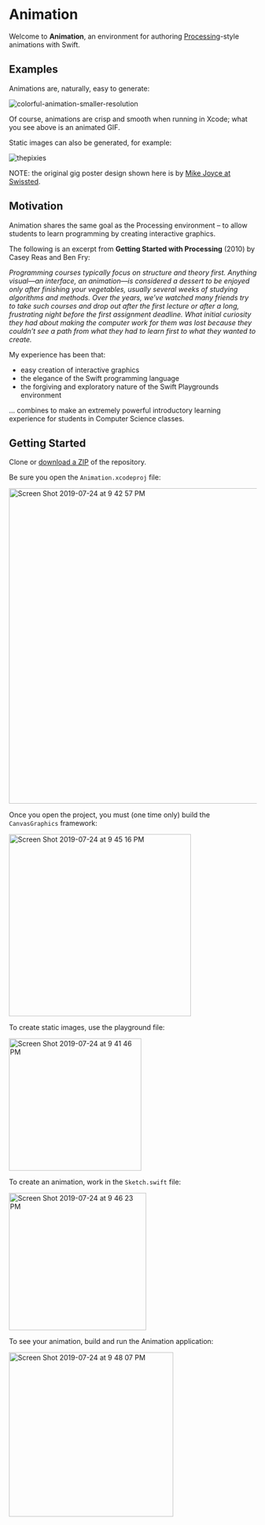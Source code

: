 # Animation

Welcome to **Animation**, an environment for authoring [Processing](https://processing.org)-style animations with Swift.

## Examples

Animations are, naturally, easy to generate:

![colorful-animation-smaller-resolution](https://user-images.githubusercontent.com/32135742/61841329-07a42b80-ae5a-11e9-84f5-b6a3a0a59acb.gif)

Of course, animations are crisp and smooth when running in Xcode; what you see above is an animated GIF.

Static images can also be generated, for example:

![thepixies](https://user-images.githubusercontent.com/32135742/61841552-c5c7b500-ae5a-11e9-8d21-e0bff2029493.png)

NOTE: the original gig poster design shown here is by [Mike Joyce at Swissted](https://www.swissted.com/pages/about-us).

## Motivation

Animation shares the same goal as the Processing environment – to allow students to learn programming by creating interactive graphics.

The following is an excerpt from **Getting Started with Processing** (2010) by Casey Reas and Ben Fry:

*Programming courses typically focus on structure and theory first. Anything visual—an interface, an animation—is considered a dessert to be enjoyed only after finishing your vegetables, usually several weeks of studying algorithms and methods. Over the years, we’ve watched many friends try to take such courses and drop out after the first lecture or after a long, frustrating night before the first assignment deadline. What initial curiosity they had about making the computer work for them was lost because they couldn’t see a path from what they had to learn first to what they wanted to create.*

My experience has been that:

* easy creation of interactive graphics
* the elegance of the Swift programming language
* the forgiving and exploratory nature of the Swift Playgrounds environment

... combines to make an extremely powerful introductory learning experience for students in Computer Science classes.

## Getting Started

Clone or [download a ZIP](https://github.com/lcs-rgordon/Animation/archive/master.zip) of the repository.

Be sure you open the `Animation.xcodeproj` file:

<img width="641" alt="Screen Shot 2019-07-24 at 9 42 57 PM" src="https://user-images.githubusercontent.com/32135742/61841955-1855a100-ae5c-11e9-89a3-30386bf8f864.png">

Once you open the project, you must (one time only) build the `CanvasGraphics` framework:

<img width="370" alt="Screen Shot 2019-07-24 at 9 45 16 PM" src="https://user-images.githubusercontent.com/32135742/61842049-64a0e100-ae5c-11e9-9b60-94e58212d12b.png">

To create static images, use the playground file:

<img width="269" alt="Screen Shot 2019-07-24 at 9 41 46 PM" src="https://user-images.githubusercontent.com/32135742/61841886-e04e5e00-ae5b-11e9-83e1-eb3d85b664d9.png">

To create an animation, work in the `Sketch.swift` file:

<img width="279" alt="Screen Shot 2019-07-24 at 9 46 23 PM" src="https://user-images.githubusercontent.com/32135742/61842074-7edabf00-ae5c-11e9-96ad-63ff914bba1f.png">

To see your animation, build and run the Animation application:

<img width="334" alt="Screen Shot 2019-07-24 at 9 48 07 PM" src="https://user-images.githubusercontent.com/32135742/61842157-c9f4d200-ae5c-11e9-98e1-b66dcef76172.png">

